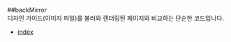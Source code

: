 ##backMirror  
디자인 가이드(이미지 파일)를 불러와 렌더링된 페이지와 비교하는 단순한 코드입니다.  

- <a href="http://smilesol85.github.io/backMirror/index.html" taget="_blank">index</a>  